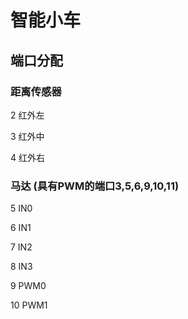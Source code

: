 # 智能小车

## 端口分配

### 距离传感器
2 红外左

3 红外中

4 红外右

### 马达 (具有PWM的端口3,5,6,9,10,11)
5 IN0

6 IN1

7 IN2

8 IN3

9 PWM0

10 PWM1







 
